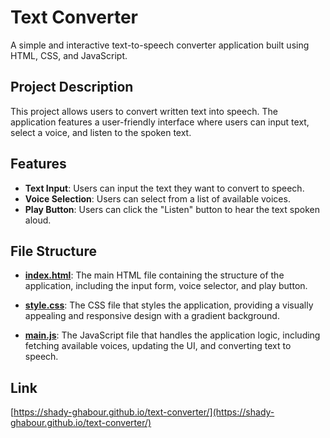 # Text Converter
A simple and interactive text-to-speech converter application built using HTML, CSS, and JavaScript.

## Project Description
This project allows users to convert written text into speech. The application features a user-friendly interface where users can input text, select a voice, and listen to the spoken text.

## Features
- **Text Input**: Users can input the text they want to convert to speech.
- **Voice Selection**: Users can select from a list of available voices.
- **Play Button**: Users can click the "Listen" button to hear the text spoken aloud.

## File Structure
- **[index.html](index.html)**:
  The main HTML file containing the structure of the application, including the input form, voice selector, and play button.

- **[style.css](style.css)**:
  The CSS file that styles the application, providing a visually appealing and responsive design with a gradient background.

- **[main.js](main.js)**:
  The JavaScript file that handles the application logic, including fetching available voices, updating the UI, and converting text to speech.

## Link
[https://shady-ghabour.github.io/text-converter/](https://shady-ghabour.github.io/text-converter/)